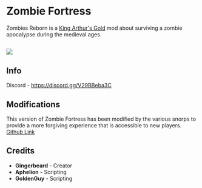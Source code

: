 # Zombie Fortress
Zombies Reborn is a <a href="https://github.com/transhumandesign/kag-base">King Arthur's Gold</a> mod about surviving a zombie apocalypse during the medieval ages.
</p>

<h2 align = ><img src="https://imgur.com/5UJareQ.png">

<h2>Info</h2>

Discord -
https://discord.gg/V29BBeba3C
<br>

<h2>Modifications</h2>
This version of Zombie Fortress has been modified by the various snorps to provide a more forgiving experience that is accessible to new players.
<a href="https://github.com/Snorps/Zombies_Reborn">Github Link</a>

<h2>Credits</h2>
<ul>
  <li><b>Gingerbeard</b> - Creator</li>
  <li><b>Aphelion</b> - Scripting</li>
  <li><b>GoldenGuy</b> - Scripting</li>
</ul>
